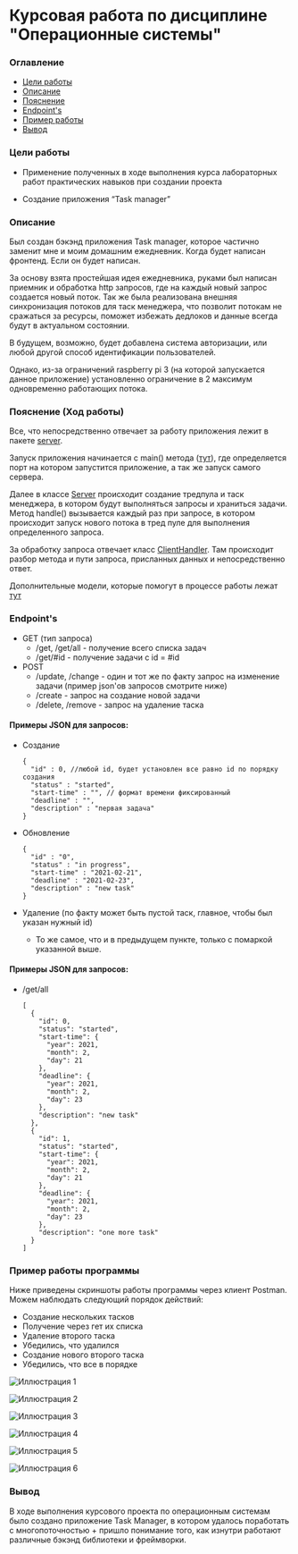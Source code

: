 # Курсовая работа по дисциплине "Операционные системы"

### Оглавление
* [Цели работы](#Aims)
* [Описание](#Description)
* [Пояснение](#Explanation)
* [Endpoint's](#Endpoint)
* [Пример работы](#Examples)
* [Вывод](#Conclusion)

### <a name="Aims"></a>	Цели работы
* Применение полученных в ходе выполнения курса лабораторных работ практических навыков при создании проекта

* Создание приложения “Task manager”

### <a name="Description"></a>	Описание
Был создан бэкэнд приложения Task manager, которое частично заменит мне и моим домашним ежедневник. 
Когда будет написан фронтенд. Если он будет написан.

За основу взята простейшая идея ежедневника, руками был написан приемник и обработка http запросов,
где на каждый новый запрос создается новый поток. Так же была реализована внешняя синхронизация потоков для таск менеджера,
что позволит потокам не сражаться за ресурсы, поможет избежать дедлоков и данные всегда будут в актуальном состоянии.

В будущем, возможно, будет добавлена система авторизации, или любой другой способ идентификации пользователей.

Однако, из-за ограничений raspberry pi 3 (на которой запускается данное приложение) 
установленно ограничение в 2 максимум одновременно работающих потока.


### <a name="Explanation"></a> Пояснение (Ход работы)

Все, что непосредственно отвечает за работу приложения лежит в пакете 
[server](https://github.com/pupptmstr/TaskManagerBackend/tree/master/src/main/kotlin/com/pupptmstr/taskmanager/server).

Запуск приложения начинается с main() метода ([тут](https://github.com/pupptmstr/TaskManagerBackend/blob/master/src/main/kotlin/com/pupptmstr/taskmanager/server/Main.kt)),
где определяется порт на котором запустится приложение, а так же запуск самого сервера.

Далее в классе [Server](https://github.com/pupptmstr/TaskManagerBackend/blob/master/src/main/kotlin/com/pupptmstr/taskmanager/server/Server.kt)
происходит создание тредпула и таск менеджера, в котором будут выполняться запросы и храниться задачи.
Метод handle() вызывается каждый раз при запросе, в котором происходит запуск 
нового потока в тред пуле для выполнения определенного запроса. 

За обработку запроса отвечает класс 
[ClientHandler](https://github.com/pupptmstr/TaskManagerBackend/blob/master/src/main/kotlin/com/pupptmstr/taskmanager/server/ClientHandler.kt).
Там происходит разбор метода и пути запроса, присланных данных и непосредственно ответ.

Дополнительные модели, которые помогут в процессе работы лежат [тут](https://github.com/pupptmstr/TaskManagerBackend/tree/master/src/main/kotlin/com/pupptmstr/taskmanager/models)

### <a name="Endpoint"></a> Endpoint's
 
- GET (тип запроса)
    * /get, /get/all - получение всего списка задач
    * /get/#id - получение задачи с id = #id
- POST
    * /update, /change - один и тот же по факту запрос на изменение задачи (пример json'ов запросов смотрите ниже)
    * /create - запрос на создание новой задачи
    * /delete, /remove - запрос на удаление таска
    
#### Примеры JSON для запросов:


- Создание

      {
        "id" : 0, //любой id, будет установлен все равно id по порядку создания
        "status" : "started",
        "start-time" : "", // формат времени фиксированный
        "deadline" : "",
        "description" : "первая задача"
      }

- Обновление

      {
        "id" : "0",
        "status" : "in progress",
        "start-time" : "2021-02-21",
        "deadline" : "2021-02-23",
        "description" : "new task"
      }

- Удаление (по факту может быть пустой таск, главное, чтобы был указан нужный id)
    * То же самое, что и в предыдущем пункте, только с помаркой указанной выше.


#### Примеры JSON для запросов:


- /get/all
      
      [
        {
          "id": 0,
          "status": "started",
          "start-time": {
            "year": 2021,
            "month": 2,
            "day": 21
          },
          "deadline": {
            "year": 2021,
            "month": 2,
            "day": 23
          },
          "description": "new task"
        },
        {
          "id": 1,
          "status": "started",
          "start-time": {
            "year": 2021,
            "month": 2,
            "day": 21
          },
          "deadline": {
            "year": 2021,
            "month": 2,
            "day": 23
          },
          "description": "one more task"
        }
      ]

### <a name="Examples"></a> Пример работы программы

Ниже приведены скриншоты работы программы через клиент Postman.
Можем наблюдать следующий порядок действий:
- Создание нескольких тасков
- Получение через гет их списка
- Удаление второго таска
- Убедились, что удалился
- Создание нового второго таска
- Убедились, что все в порядке
  

![Иллюстрация 1]()

![Иллюстрация 2]()

![Иллюстрация 3]()

![Иллюстрация 4]()

![Иллюстрация 5]()

![Иллюстрация 6]()



### <a name="Conclusion"></a> Вывод

В ходе выполнения курсового проекта по операционным системам было 
создано приложение Task Manager, в котором удалось поработать с многопоточностью +
пришло понимание того, как изнутри работают различные бэкэнд библиотеки и фреймворки.


